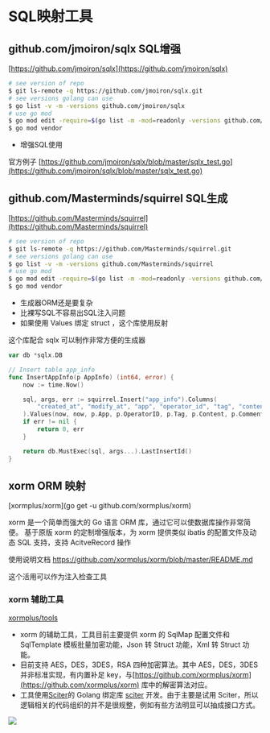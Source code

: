 # SQL映射工具

## github.com/jmoiron/sqlx SQL增强

[https://github.com/jmoiron/sqlx](https://github.com/jmoiron/sqlx)

```bash
# see version of repo
$ git ls-remote -q https://github.com/jmoiron/sqlx.git
# see versions golang can use
$ go list -v -m -versions github.com/jmoiron/sqlx
# use go mod
$ go mod edit -require=$(go list -m -mod=readonly -versions github.com/jmoiron/sqlx | awk '{print $1 "@" $NF}')
$ go mod vendor
```

- 增强SQL使用

官方例子
[https://github.com/jmoiron/sqlx/blob/master/sqlx_test.go](https://github.com/jmoiron/sqlx/blob/master/sqlx_test.go)


## github.com/Masterminds/squirrel SQL生成

[https://github.com/Masterminds/squirrel](https://github.com/Masterminds/squirrel)

```bash
# see version of repo
$ git ls-remote -q https://github.com/Masterminds/squirrel.git
# see versions golang can use
$ go list -v -m -versions github.com/Masterminds/squirrel
# use go mod
$ go mod edit -require=$(go list -m -mod=readonly -versions github.com/Masterminds/squirrel | awk '{print $1 "@" $NF}')
$ go mod vendor
```

- 生成器ORM还是要复杂
- 比裸写SQL不容易出SQL注入问题
- 如果使用 Values 绑定 struct ，这个库使用反射

这个库配合 sqlx 可以制作非常方便的生成器

```go
var db *sqlx.DB

// Insert table app_info
func InsertAppInfo(p AppInfo) (int64, error) {
	now := time.Now()

	sql, args, err := squirrel.Insert("app_info").Columns(
		"created_at", "modify_at", "app", "operator_id", "tag", "content", "comment_count",
	).Values(now, now, p.App, p.OperatorID, p.Tag, p.Content, p.CommentCount).ToSql()
	if err != nil {
		return 0, err
	}

	return db.MustExec(sql, args...).LastInsertId()
}
```

## xorm ORM 映射

[xormplus/xorm](go get -u github.com/xormplus/xorm)

xorm 是一个简单而强大的 Go 语言 ORM 库，通过它可以使数据库操作非常简便。
基于原版 xorm 的定制增强版本，为 xorm 提供类似 ibatis 的配置文件及动态 SQL 支持，支持 AcitveRecord 操作

使用说明文档 https://github.com/xormplus/xorm/blob/master/README.md

这个活用可以作为注入检查工具

### xorm 辅助工具

[xormplus/tools](https://github.com/xormplus/tools)

- xorm 的辅助工具，工具目前主要提供 xorm 的 SqlMap 配置文件和 SqlTemplate 模板批量加密功能，Json 转 Struct 功能，Xml 转 Struct 功能。
- 目前支持 AES，DES，3DES，RSA 四种加密算法。其中 AES，DES，3DES 并非标准实现，有内置补足 key，与[https://github.com/xormplus/xorm](https://github.com/xormplus/xorm) 库中的解密算法对应。
- 工具使用[Sciter](http://sciter.com/)的 Golang 绑定库 [sciter](https://github.com/oskca/sciter) 开发。由于主要是试用 Sciter，所以逻辑相关的代码组织的并不是很规整，例如有些方法明显可以抽成接口方式。

![](http://i.imgur.com/YxI3QE3.png)

